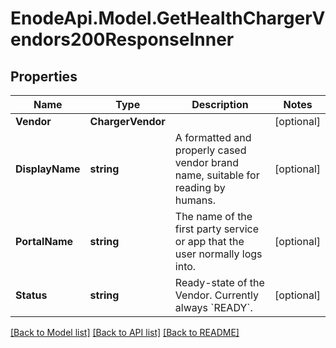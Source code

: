 # EnodeApi.Model.GetHealthChargerVendors200ResponseInner

## Properties

Name | Type | Description | Notes
------------ | ------------- | ------------- | -------------
**Vendor** | **ChargerVendor** |  | [optional] 
**DisplayName** | **string** | A formatted and properly cased vendor brand name, suitable for reading by humans. | [optional] 
**PortalName** | **string** | The name of the first party service or app that the user normally logs into. | [optional] 
**Status** | **string** | Ready-state of the Vendor. Currently always &#x60;READY&#x60;. | [optional] 

[[Back to Model list]](../README.md#documentation-for-models) [[Back to API list]](../README.md#documentation-for-api-endpoints) [[Back to README]](../README.md)

